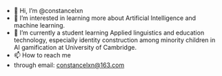 - 👋 Hi, I’m @constancelxn
- 👀 I’m interested in learning more about Artificial Intelligence and machine learning.
- 🌱 I’m currently a student learning Applied linguistics and education technology, especially identity construction among minority children in AI gamification at University of Cambridge.
- 📫 How to reach me 
- through email: constancelxn@163.com

<!---
constancelxn/constancelxn is a ✨ special ✨ repository because its `README.md` (this file) appears on your GitHub profile.
You can click the Preview link to take a look at your changes.
--->
